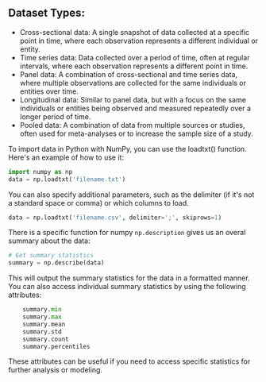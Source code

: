 ## Dataset Types:
   - Cross-sectional data: A single snapshot of data collected at a specific point in time, where each observation represents a different individual or entity.
   - Time series data: Data collected over a period of time, often at regular intervals, where each observation represents a different point in time.
   - Panel data: A combination of cross-sectional and time series data, where multiple observations are collected for the same individuals or entities over time.
   - Longitudinal data: Similar to panel data, but with a focus on the same individuals or entities being observed and measured repeatedly over a longer period of time.
   - Pooled data: A combination of data from multiple sources or studies, often used for meta-analyses or to increase the sample size of a study.
    
To import data in Python with NumPy, you can use the loadtxt() function. Here's an example of how to use it:
```python
import numpy as np
data = np.loadtxt('filename.txt')
```
You can also specify additional parameters, such as the delimiter (if it's not a standard space or comma) or which columns to load.

```python
data = np.loadtxt('filename.csv', delimiter=';', skiprows=1)
```
There is a specific function for numpy `np.description` gives us an overal summary about the data:

```python
# Get summary statistics
summary = np.describe(data)
```
This will output the summary statistics for the data in a formatted manner. You can also access individual summary statistics by using the following attributes:
```python
    summary.min
    summary.max
    summary.mean
    summary.std
    summary.count
    summary.percentiles
```
These attributes can be useful if you need to access specific statistics for further analysis or modeling.

